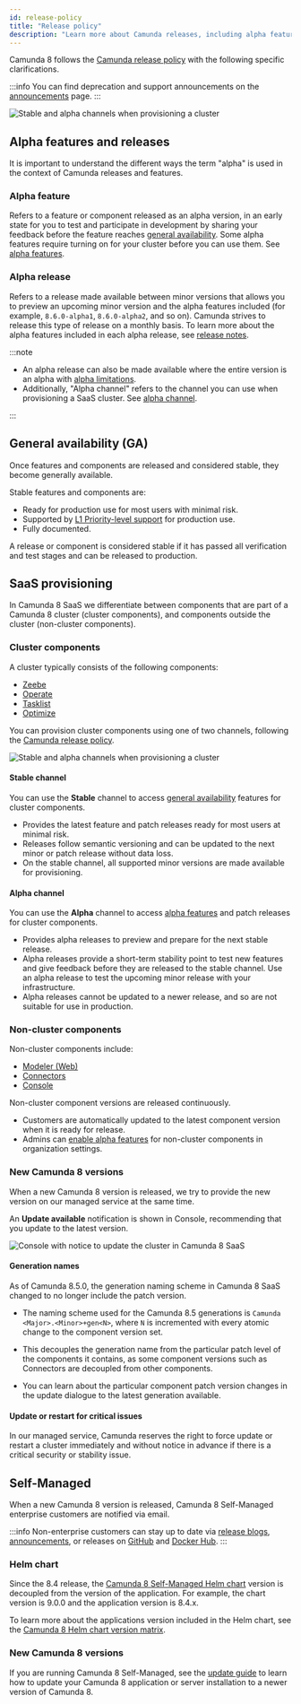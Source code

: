 ```yaml
---
id: release-policy
title: "Release policy"
description: "Learn more about Camunda releases, including alpha features and alpha releases."
---
```


Camunda 8 follows the [Camunda release policy](https://camunda.com/release-policy/) with the following specific clarifications.

:::info
You can find deprecation and support announcements on the [announcements](/reference/announcements-release-notes/overview.md#announcements) page.
:::

![Stable and alpha channels when provisioning a cluster](../img/diagram-releases.png)

## Alpha features and releases

It is important to understand the different ways the term "alpha" is used in the context of Camunda releases and features.

### Alpha feature

Refers to a feature or component released as an alpha version, in an early state for you to test and participate in development by sharing your feedback before the feature reaches [general availability](#general-availability-ga). Some alpha features require turning on for your cluster before you can use them. See [alpha features](/components/early-access/alpha/alpha-features.md).

### Alpha release

Refers to a release made available between minor versions that allows you to preview an upcoming minor version and the alpha features included (for example, `8.6.0-alpha1`, `8.6.0-alpha2`, and so on). Camunda strives to release this type of release on a monthly basis. To learn more about the alpha features included in each alpha release, see [release notes](/reference/announcements-release-notes/overview.md#release-notes).

:::note

- An alpha release can also be made available where the entire version is an alpha with [alpha limitations](/components/early-access/alpha/alpha-features.md#alpha).
- Additionally, "Alpha channel" refers to the channel you can use when provisioning a SaaS cluster. See [alpha channel](#alpha-channel).

:::

## General availability (GA)

Once features and components are released and considered stable, they become generally available.

Stable features and components are:

- Ready for production use for most users with minimal risk.
- Supported by [L1 Priority-level support](https://camunda.com/services/enterprise-support-guide/) for production use.
- Fully documented.

A release or component is considered stable if it has passed all verification and test stages and can be released to production.

## SaaS provisioning

In Camunda 8 SaaS we differentiate between components that are part of a Camunda 8 cluster (cluster components), and components outside the cluster (non-cluster components).

### Cluster components

A cluster typically consists of the following components:

- [Zeebe](/components/zeebe/zeebe-overview.md)
- [Operate](/components/operate/operate-introduction.md)
- [Tasklist](/components/tasklist/introduction-to-tasklist.md)
- [Optimize]($optimize$/components/what-is-optimize)

You can provision cluster components using one of two channels, following the [Camunda release policy](https://camunda.com/release-policy/).

![Stable and alpha channels when provisioning a cluster](../img/channels.png)

#### Stable channel

You can use the **Stable** channel to access [general availability](#general-availability-ga) features for cluster components.

- Provides the latest feature and patch releases ready for most users at minimal risk.
- Releases follow semantic versioning and can be updated to the next minor or patch release without data loss.
- On the stable channel, all supported minor versions are made available for provisioning.

#### Alpha channel

You can use the **Alpha** channel to access [alpha features](/components/early-access/alpha/alpha-features.md) and patch releases for cluster components.

- Provides alpha releases to preview and prepare for the next stable release.
- Alpha releases provide a short-term stability point to test new features and give feedback before they are released to the stable channel. Use an alpha release to test the upcoming minor release with your infrastructure.
- Alpha releases cannot be updated to a newer release, and so are not suitable for use in production.

### Non-cluster components

Non-cluster components include:

- [Modeler (Web)](/components/modeler/web-modeler/launch-web-modeler.md)
- [Connectors](/components/console/introduction-to-console.md)
- [Console](/components/console/introduction-to-console.md)

Non-cluster component versions are released continuously.

- Customers are automatically updated to the latest component version when it is ready for release.
- Admins can [enable alpha features](/components/console/manage-organization/enable-alpha-features.md) for non-cluster components in organization settings.

### New Camunda 8 versions

When a new Camunda 8 version is released, we try to provide the new version on our managed service at the same time.

An **Update available** notification is shown in Console, recommending that you update to the latest version.

![Console with notice to update the cluster in Camunda 8 SaaS](../img/update-console.png)

#### Generation names

As of Camunda 8.5.0, the generation naming scheme in Camunda 8 SaaS changed to no longer include the patch version.

- The naming scheme used for the Camunda 8.5 generations is `Camunda <Major>.<Minor>+gen<N>`, where `N` is incremented with every atomic change to the component version set.

- This decouples the generation name from the particular patch level of the components it contains, as some component versions such as Connectors are decoupled from other components.

- You can learn about the particular component patch version changes in the update dialogue to the latest generation available.

#### Update or restart for critical issues

In our managed service, Camunda reserves the right to force update or restart a cluster immediately and without notice in advance if there is a critical security or stability issue.

## Self-Managed

When a new Camunda 8 version is released, Camunda 8 Self-Managed enterprise customers are notified via email.

:::info
Non-enterprise customers can stay up to date via [release blogs](https://camunda.com/blog/category/releases/), [announcements](/reference/announcements-release-notes/overview.md#announcements), or releases on [GitHub](https://github.com/camunda) and [Docker Hub](https://hub.docker.com/u/camunda).
:::

### Helm chart

Since the 8.4 release, the [Camunda 8 Self-Managed Helm chart](https://artifacthub.io/packages/helm/camunda/camunda-platform) version is decoupled from the version of the application. For example, the chart version is 9.0.0 and the application version is 8.4.x.

To learn more about the applications version included in the Helm chart, see the [Camunda 8 Helm chart version matrix](https://helm.camunda.io/camunda-platform/version-matrix/).

### New Camunda 8 versions

If you are running Camunda 8 Self-Managed, see the [update guide](/self-managed/operational-guides/update-guide/introduction.md) to learn how to update your Camunda 8 application or server installation to a newer version of Camunda 8.

